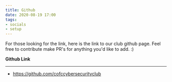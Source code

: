 ```yaml
---
title: Github
date: 2020-08-19 17:00
tags: 
- socials
- setup
---
```

For those looking for the link, here is the link to our club github page. 
Feel free to contribute make PR's for anything you'd like to add. :) 

**Github Link**
___

- https://github.com/cofccybersecurityclub
